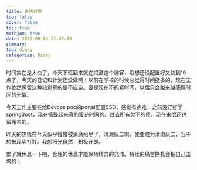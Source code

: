 ```yaml
---
title: 白驹过隙
top: false
cover: false
toc: true
mathjax: true
date: 2023-09-04 21:47:49
summary:
tag: diary
categories: Diary
---
```




时间实在是太快了，今天下班回来就在捣鼓这个博客，没想还没配置好又快到10点了，今天的日记和计划还没做啊！以前在学校的时候总觉得时间挺多的，现在工作依然保留这种错觉真的是不应该。要是现在不抓紧时间，以后只会越来越感慨时间的无情。

今天工作主要在给Devops poc的portal配置SSO，感觉有点难，之前没好好学springBoot，现在捣鼓起来真的蛮花时间的。过去所有欠下的债，现在来偿还也蛮痛苦的。

昨天的热情在今天似乎慢慢被消磨殆尽了，清濑灰二啊，我要成为清濑灰二，我不想被现实打败。我想阳光自然，积极开朗。

累了就休息一下吧，合理的休息才能保持精力的充沛。持续的痛苦挣扎会把自己击垮的！
